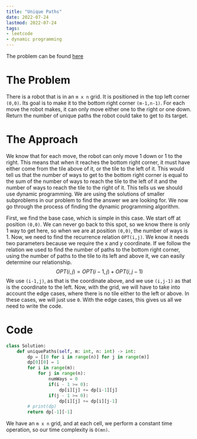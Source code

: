 ```yaml
---
title: "Unique Paths"
date: 2022-07-24
lastmod: 2022-07-24
tags:
- leetcode
- dynamic programming
---
```


The problem can be found [here](https://leetcode.com/problems/unique-paths/)

# The Problem
There is a robot that is in an `m x n` grid. It is positioned in the top left corner `(0,0)`. Its goal is to make it to the bottom right corner `(m-1,n-1)`. For each move the robot makes, it can only move either one to the right or one down. Return the number of unique paths the robot could take to get to its target.

# The Approach
We know that for each move, the robot can only move 1 down or 1 to the right. This means that when it reaches the bottom right corner, it must have either come from the tile above of it, or the tile to the left of it. This would tell us that the number of ways to get to the bottom right corner is equal to the sum of the number of ways to reach the tile to the left of it and the number of ways to reach the tile to the right of it. This tells us we should use dynamic programming. We are using the solutions of smaller subproblems in our problem to find the answer we are looking for. We now go through the process of finding the dynamic programming algorithm.

First, we find the base case, which is simple in this case. We start off at position `(0,0)`. We can never go back to this spot, so we know there is only 1 way to get here, so when we are at position `(0,0)`, the number of ways is 1. Now, we need to find the recurrence relation `OPT(i,j)`. We know it needs two parameters because we require the x and y coordinate. If we follow the relation we used to find the number of paths to the bottom right corner, using the number of paths to the tile to its left and above it, we can easily determine our relationship.
$$ OPT(i,j) = OPT(i - 1, j) + OPT(i, j - 1) $$
We use `(i-1,j)`, as that is the coordinate above, and we use `(i,j-1)` as that is the coordinate to the left. Now, with the grid, we will have to take into account the edge cases, where there is no tile either to the left or above. In these cases, we will just use `0`.
With the edge cases, this gives us all we need to write the code.

# Code
```py
class Solution:
    def uniquePaths(self, m: int, n: int) -> int:
        dp = [[0 for i in range(n)] for j in range(m)]
        dp[0][0] = 1
        for i in range(m):
            for j in range(n):
                numWays = 0
                if(i - 1 >= 0):
                    dp[i][j] += dp[i-1][j]
                if(j - 1 >= 0):
                    dp[i][j] += dp[i][j-1]
        # print(dp)
        return dp[-1][-1]
```
We have an `m x n` grid, and at each cell, we perform a constant time operation, so our time complexity is `O(mn)`.
